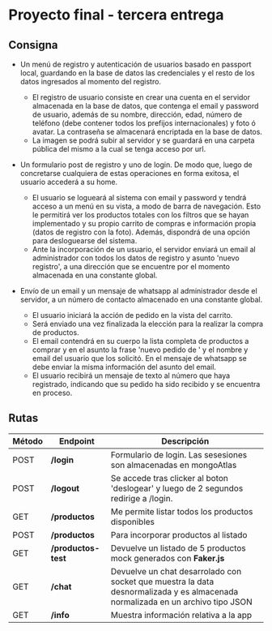 # Proyecto final - tercera entrega

## Consigna
- Un menú de registro y autenticación de usuarios basado en passport local, guardando en la base de datos las credenciales y el resto de los datos ingresados al momento del registro.
    - El registro de usuario consiste en crear una cuenta en el servidor almacenada en la base de datos, que contenga el email y password de usuario, además de su nombre, dirección, edad, número de teléfono (debe contener todos los prefijos internacionales) y foto ó avatar. La contraseña se almacenará encriptada en la base de datos.
    - La imagen se podrá subir al servidor y se guardará en una carpeta pública del mismo a la cual se tenga acceso por url.

- Un formulario post de registro y uno de login. De modo que, luego de concretarse cualquiera de estas operaciones en forma exitosa, el usuario accederá a su home.
    - El usuario se logueará al sistema con email y password y tendrá acceso a un menú en su vista, a modo de barra de navegación. Esto le permitirá ver los productos totales con los filtros que se hayan implementado y su propio carrito de compras e información propia (datos de registro con la foto). Además, dispondrá de una opción para desloguearse del sistema.
    - Ante la incorporación de un usuario, el servidor enviará un email al administrador con todos los datos de registro y asunto 'nuevo registro', a una dirección que se encuentre por el momento almacenada en una constante global.

- Envío de un email y un mensaje de whatsapp al administrador desde el servidor, a un número de contacto almacenado en una constante global.
    - El usuario iniciará la acción de pedido en la vista del carrito.
    - Será enviado una vez finalizada la elección para la realizar la compra de productos.
    - El email contendrá en su cuerpo la lista completa de productos a comprar y en el asunto la frase 'nuevo pedido de ' y el nombre y email del usuario que los solicitó. En el mensaje de whatsapp se debe enviar la misma información del asunto del email.
    - El usuario recibirá un mensaje de texto al número que haya registrado, indicando que su pedido ha sido recibido y se encuentra en proceso.


## Rutas
| Método | Endpoint                | Descripción                                                                                                                                                                                                                 |
| ------ | ----------------------- | --------------------------------------------------------------------------------------------------------------------------------------------------------------------------------------------------------------------------- |
| POST    | **/login**     | Formulario de login. Las sesesiones son almacenadas en mongoAtlas                                                                                                                                                                           |
| POST    | **/logout**     | Se accede tras clicker al boton 'deslogear' y luego de 2 segundos redirige a /login.                                                                                                                                                                          |
| GET    | **/productos**     | Me permite listar todos los productos disponibles                                                                                                                                                                           |
| POST   | **/productos**     | Para incorporar productos al listado                                                                                                                                                                                        |
| GET    | **/productos-test** | Devuelve un listado de 5 productos mock generados con **Faker.js**                                                                                                                                                          |
| GET    | **/chat**        | Devuelve un chat desarrolado con socket que muestra la data desnormalizada y es almacenada normalizada en un archivo tipo JSON |
| GET    | **/info**        | Muestra información relativa a la app |

